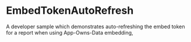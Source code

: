 # EmbedTokenAutoRefresh
A developer sample which demonstrates auto-refreshing the embed token for a report when using App-Owns-Data embedding, 
